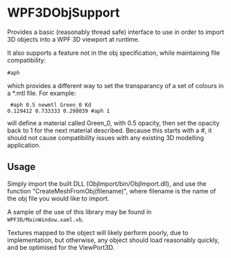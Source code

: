 # WPF3DObjSupport
Provides a basic (reasonably thread safe) interface to use in order to import 3D objects into a WPF 3D viewport at runtime.

It also supports a feature not in the obj specification, while maintaining file compatibility:
<code><pre>#aph</pre></code>
which provides a different way to set the transparancy of a set of colours in a \*.mtl file. For example:
<code><pre>
#aph 0.5
newmtl Green_0
Kd 0.129412 0.733333 0.298039
#aph 1
</pre></code>
will define a material called Green_0, with 0.5 opacity, then set the opacity back to 1 for the next material described. Because this starts with a #, it should not cause compatibility issues with any existing 3D modelling application.

## Usage
Simply import the built DLL (ObjImport/bin/ObjImport.dll), and use the function "CreateMeshFromObj(filename)", where filename is the name of the obj file you would like to import.

A sample of the use of this library may be found in <code>WPF3D/MainWindow.xaml.vb</code>.

Textures mapped to the object will likely perform poorly, due to implementation, but otherwise, any object should load reasonably quickly, and be optimised for the ViewPort3D.
